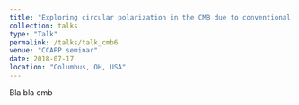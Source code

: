 ```yaml
---
title: "Exploring circular polarization in the CMB due to conventional sources of birefringence"
collection: talks
type: "Talk"
permalink: /talks/talk_cmb6
venue: "CCAPP seminar"
date: 2018-07-17
location: "Columbus, OH, USA"
---
```


Bla bla cmb
